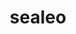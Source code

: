 ---
id: 364
title: sealeo
types: [ice,water]
image: https://raw.githubusercontent.com/PokeAPI/sprites/master/sprites/pokemon/364.png
---